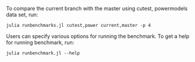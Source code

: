 To compare the current branch with the master using cutest, powermodels data set, run:
```
julia runbenchmarks.jl cutest,power current,master -p 4
```

Users can specify various options for running the benchmark. To get a help for running benchmark, run:
```
julia runbenchmark.jl --help
```
